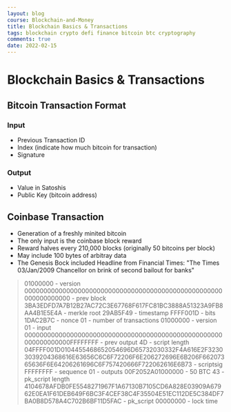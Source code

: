 ```yaml
---
layout: blog
course: Blockchain-and-Money
title: Blockchain Basics & Transactions
tags: blockchain crypto defi finance bitcoin btc cryptography
comments: true
date: 2022-02-15
---
```


# Blockchain Basics & Transactions

## Bitcoin Transaction Format

### Input
*  Previous Transaction ID
*  Index (indicate how much bitcoin for transaction)
*  Signature

### Output
*  Value in Satoshis
*  Public Key (bitcoin address)


## Coinbase Transaction
*  Generation of a freshly minited bitcoin
*  The only input is the coinbase block reward
*  Reward halves every 210,000 blocks (originally 50 bitcoins per block)
*  May include 100 bytes of arbitray data
*  The Genesis Bock included Headline from Financial Times: "The Times 03/Jan/2009 Chancellor on brink of second bailout for banks"

> 01000000 - version
> 0000000000000000000000000000000000000000000000000000000000000000 - prev block
> 3BA3EDFD7A7B12B27AC72C3E67768F617FC81BC3888A51323A9FB8AA4B1E5E4A - merkle root
> 29AB5F49 - timestamp
> FFFF001D - bits
> 1DAC2B7C - nonce
> 01 - number of transactions
> 01000000 - version
> 01 - input
> 0000000000000000000000000000000000000000000000000000000000000000FFFFFFFF - prev output
> 4D - script length
> 04FFFF001D0104455468652054696D65732030332F4A616E2F32303039204368616E63656C6C6F72206F6E206272696E6B206F66207365636F6E64206261696C6F757420666F722062616E6B73 - scriptsig
> FFFFFFFF - sequence
> 01 - outputs
> 00F2052A01000000 - 50 BTC
> 43 - pk_script length
> 4104678AFDB0FE5548271967F1A67130B7105CD6A828E03909A67962E0EA1F61DEB649F6BC3F4CEF38C4F35504E51EC112DE5C384DF7BA0B8D578A4C702B6BF11D5FAC - pk_script
> 00000000 - lock time
